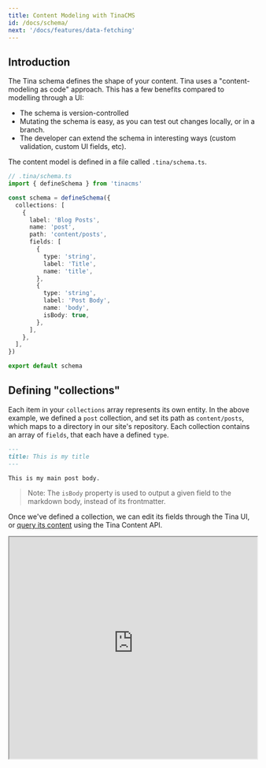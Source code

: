 ```yaml
---
title: Content Modeling with TinaCMS
id: /docs/schema/
next: '/docs/features/data-fetching'
---
```


## Introduction

The Tina schema defines the shape of your content. Tina uses a "content-modeling as code" approach. This has a few benefits compared to modelling through a UI:

- The schema is version-controlled
- Mutating the schema is easy, as you can test out changes locally, or in a branch.
- The developer can extend the schema in interesting ways (custom validation, custom UI fields, etc).

The content model is defined in a file called `.tina/schema.ts`.

```ts
// .tina/schema.ts
import { defineSchema } from 'tinacms'

const schema = defineSchema({
  collections: [
    {
      label: 'Blog Posts',
      name: 'post',
      path: 'content/posts',
      fields: [
        {
          type: 'string',
          label: 'Title',
          name: 'title',
        },
        {
          type: 'string',
          label: 'Post Body',
          name: 'body',
          isBody: true,
        },
      ],
    },
  ],
})

export default schema
```

## Defining "collections"

Each item in your `collections` array represents its own entity. In the above example, we defined a `post` collection, and set its path as `content/posts`, which maps to a directory in our site's repository. Each collection contains an array of `fields`, that each have a defined `type`.

```md
---
title: This is my title
---

This is my main post body.
```

> Note: The `isBody` property is used to output a given field to the markdown body, instead of its frontmatter.

Once we've defined a collection, we can edit its fields through the Tina UI, or [query its content](/docs/graphql/overview/) using the Tina Content API.

<iframe width="100%" height="450px" src="https://tina-gql-playground.vercel.app/iframe/string-body" />

## "List" fields

Specifying `list: true` on _any_ field type will turn that field into an array of items:

```js
// ...
fields: [
  {
    label: 'Tags',
    name: 'tags',
    type: 'string',
    list: true,
  },
]
```

<a href="https://tina-gql-playground.vercel.app/string-list" target="_blank">See Example</a>

## Limiting values to a set of options

Any _scalar_ field can accept an `options` array, note that in the example below we're using both `options` and `list` properties:

```js
// ...
fields: [
  {
    label: 'Categories',
    name: 'categories',
    type: 'string',
    list: true,
    options: [
      {
        value: 'movies',
        label: 'Movies',
      },
      {
        value: 'music',
        label: 'Music',
      },
    ],
  },
]
```

<a href="https://tina-gql-playground.vercel.app/string-list-options" target="_blank">See Example</a>

> Omitting `list: true` (or setting it to `false`) would result in a single-select `radio` field.

## Grouping properties as an "object"

An object type takes either a `fields` or `templates` property (just like the `collections` definition). The simplest kind of `object` is one with `fields`:

```js
// ...
fields: [
  {
    label: 'Testimonial',
    name: 'testimonial',
    type: 'object',
    fields: [
      {
        label: 'Author',
        name: 'author',
        type: 'string',
      },
      {
        label: 'Role',
        name: 'role',
        type: 'string',
      },
      {
        label: 'Quote',
        name: 'quote',
        type: 'string',
        ui: {
          component: 'textarea',
        },
      },
    ],
  },
]
// ...
```

<a href="https://tina-gql-playground.vercel.app/object" target="_blank">See Example</a>

Setting `list: true` would turn the values into an array:

<a href="https://tina-gql-playground.vercel.app/object-list-data" target="_blank">See Example</a>

> More complex shapes can be built by using the [`templates`](/docs/reference/types/object/#with-multiple-templates) property. This allows your editors to build out pages using predefined blocks.

## Referencing another document

The `reference` field connects one document to another and only needs to be defined on _one_ side of the relationship. You can specify any number of collections you'd like to connect:

```js
// ...
fields: [
  // ...
  {
    label: 'Author',
    name: 'author',
    type: 'reference',
    collections: ['author'], // points to a collection with the name "author"
  },
]
//
```

<a href="https://tina-gql-playground.vercel.app/reference" target="_blank">See Example</a>

## Setting default values

To display default values when fields are first added to a page, use the `defaultValue` property.


```ts
// ...
fields: [
  {
    label: "Title",
    name: "title",
    type: "string",
    ui: { defaultValue: "A new title" },
  },
],
```
### Default value for objects
To set default values for objects of fields, use the `defaultItem` property (see [example here](https://tina-gql-playground.vercel.app/object-list-data)).

### Default value for rich-text
Currently, when setting a default value for a [rich-text field](/docs/reference/types/rich-text/), you must provide the document Abstract Syntax Tree (AST).  See the following example:

```ts
// ...
fields: [
  // ...
  {
    type: "rich-text",
    label: "Body",
    name: "_body",
      ui: {
        defaultValue: {
          type: "root",
          children: [
            {
              type: "p",
              children: [
                {
                  type: "text",
                  text: "Default Text",
                },
              ],
            },
          ],
        },
      },
  },
],
```

## Available data types

Each field in a collection can be of the following `type`:

### _scalar types_

- [string](/docs/reference/types/string/)
- [datetime](/docs/reference/types/datetime/)
- [boolean](/docs/reference/types/boolean/)
- [image](/docs/reference/types/image/)
- [number](/docs/reference/types/number/)

### _nonscalar types_

- [reference](/docs/reference/types/reference/)
- [object](/docs/reference/types/object/)
- [rich-text](/docs/reference/types/rich-text/)

## Summary

- Your content is modeled in the `.tina/schema.{ts,js,tsx}` of your repo
- Your content model contains an array of "collections". A "collection" maps a content type to a directory in your repo.
- A "collection" contains multiple fields, which can be of multiple scalar or non-scalar data types.
